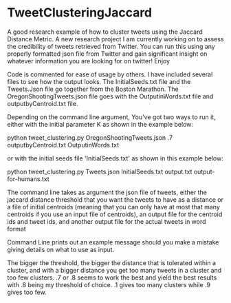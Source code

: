 # TweetClusteringJaccard
A good research example of how to cluster tweets using the Jaccard Distance Metric. A new research project I am currently working on to assess the credibility of tweets retrieved from Twitter.  You can run this using any properly formatted json file
from Twitter and gain significant insight on whatever information you are looking for on twitter! Enjoy 

Code is commented for ease of usage by others. I have included several files to see how the output looks.  The InitialSeeds.txt
file and the Tweets.Json file go together from the Boston Marathon.  The OregonShootingTweets.json file goes with the OutputinWords.txt file
and outputbyCentroid.txt file.

Depending on the command line argument, You've got two ways to run it, either with the initial parameter K as shown in the example below:

python tweet_clustering.py OregonShootingTweets.json .7 outputbyCentroid.txt
OutputinWords.txt

or with the initial seeds file 'InitialSeeds.txt' as shown in this example below:

python tweet_clustering.py Tweets.json InitialSeeds.txt output.txt
output-for-humans.txt

The command line takes as argument the json file of tweets, either the jaccard distance threshold that you want the tweets to have as a distance or a file of initial centroids (meaning that you can only have at most that many centroids if you use an input file of centroids), an output file for the centroid ids and tweet ids, and another output file for the actual tweets in word format

Command Line prints out an example message should you make a mistake giving details on what to use as input.

The bigger the threshold, the
bigger the distance that is tolerated within a cluster, and with a
bigger distance you get too many tweets in a cluster and too few
clusters.  .7 or .8 seems to work the best and yield the best results with .8 being my threshold of choice.
.1 gives too many clusters while .9 gives too few.

